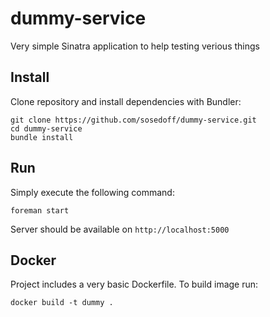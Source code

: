 # dummy-service

Very simple Sinatra application to help testing verious things

## Install

Clone repository and install dependencies with Bundler:

```
git clone https://github.com/sosedoff/dummy-service.git
cd dummy-service
bundle install
```

## Run

Simply execute the following command:

```
foreman start
```

Server should be available on `http://localhost:5000`

## Docker

Project includes a very basic Dockerfile. To build image run:

```
docker build -t dummy .
```
